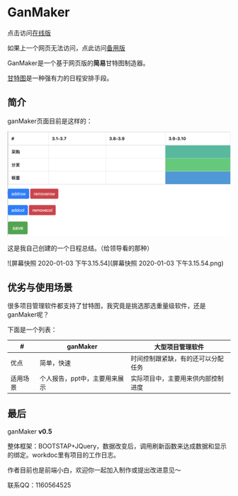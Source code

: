 # GanMaker

点击访问[在线版](https://zgarry.github.io/GanMaker/%E5%89%8D%E7%AB%AF/)

如果上一个网页无法访问，点此访问[备用版](http://49.233.132.28/)

GanMaker是一个基于网页版的**简易**甘特图制造器。

[甘特图](https://baike.baidu.com/item/%E7%94%98%E7%89%B9%E5%9B%BE/113232)是一种强有力的日程安排手段。

## 简介

ganMaker页面目前是这样的：

![image-20200106115537800](image-20200106115537800.png)

这是我自己创建的一个日程总结。（给领导看的那种）

![屏幕快照 2020-01-03 下午3.15.54](屏幕快照 2020-01-03 下午3.15.54.png)

## 优劣与使用场景

很多项目管理软件都支持了甘特图，我究竟是挑选那选重量级软件，还是ganMaker呢？

下面是一个列表：

| #        | ganMaker                      | 大型项目管理软件                   |
| -------- | ----------------------------- | ---------------------------------- |
| 优点     | 简单，快速                    | 时间控制跟紧缺，有的还可以分配任务 |
| 适用场景 | 个人报告，ppt中，主要用来展示 | 实际项目中，主要用来供内部控制进度 |

## 最后

ganMaker **v0.5**

整体框架：BOOTSTAP+JQuery，数据改变后，调用刷新函数来达成数据和显示的绑定。workdoc里有项目的工作日志。

作者目前也是前端小白，欢迎你一起加入制作或提出改进意见～

联系QQ：1160564525